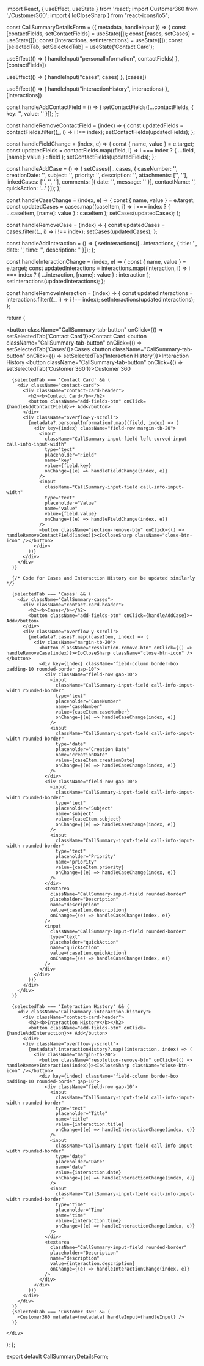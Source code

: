 import React, { useEffect, useState } from 'react';
import Customer360 from './Customer360';
import { IoCloseSharp } from "react-icons/io5";

const CallSummaryDetailsForm = ({ metadata, handleInput }) => {
  const [contactFields, setContactFields] = useState([]);
  const [cases, setCases] = useState([]);
  const [interactions, setInteractions] = useState([]);
  const [selectedTab, setSelectedTab] = useState('Contact Card');


  useEffect(() => {
    handleInput("personalInformation", contactFields)
  }, [contactFields])

  useEffect(() => {
    handleInput("cases", cases)
  }, [cases])

  useEffect(() => {
    handleInput("interactionHistory", interactions)
  }, [interactions])

  const handleAddContactField = () => {
    setContactFields([...contactFields, { key: '', value: '' }]);
  };

  const handleRemoveContactField = (index) => {
    const updatedFields = contactFields.filter((_, i) => i !== index);
    setContactFields(updatedFields);
  };

  const handleFieldChange = (index, e) => {
    const { name, value } = e.target;
    const updatedFields = contactFields.map((field, i) =>
      i === index ? { ...field, [name]: value } : field
    );
    setContactFields(updatedFields);
  };

  const handleAddCase = () => {
    setCases([...cases, {
      caseNumber: '',
      creationDate: '',
      subject: '',
      priority: '',
      description: '',
      attachments: ['', ''],
      linkedCases: ['', '', ''],
      comments: [{ date: '', message: '' }],
      contactName: '',
      quickAction: '...'
    }]);
  };


  const handleCaseChange = (index, e) => {
    const { name, value } = e.target;
    const updatedCases = cases.map((caseItem, i) =>
      i === index ? { ...caseItem, [name]: value } : caseItem
    );
    setCases(updatedCases);
  };


  const handleRemoveCase = (index) => {
    const updatedCases = cases.filter((_, i) => i !== index);
    setCases(updatedCases);
  };

  const handleAddInteraction = () => {
    setInteractions([...interactions, { title: '', date: '', time: '', description: '' }]);
  };

  const handleInteractionChange = (index, e) => {
    const { name, value } = e.target;
    const updatedInteractions = interactions.map((interaction, i) =>
      i === index ? { ...interaction, [name]: value } : interaction
    );
    setInteractions(updatedInteractions);
  };

  const handleRemoveInteraction = (index) => {
    const updatedInteractions = interactions.filter((_, i) => i !== index);
    setInteractions(updatedInteractions);
  };

  return (
    <div>
      <div className="CallSummary-tabs">
        <button className="CallSummary-tab-button" onClick={() => setSelectedTab('Contact Card')}>Contact Card</button>
        <button className="CallSummary-tab-button" onClick={() => setSelectedTab('Cases')}>Cases</button>
        <button className="CallSummary-tab-button" onClick={() => setSelectedTab('Interaction History')}>Interaction History</button>
        <button className="CallSummary-tab-button" onClick={() => setSelectedTab('Customer 360')}>Customer 360</button>
      </div>

      {selectedTab === 'Contact Card' && (
        <div className="contact-card">
          <div className="contact-card-header">
            <h2><b>Contact Card</b></h2>
            <button className="add-fields-btn" onClick={handleAddContactField}>+ Add</button>
          </div>
          <div className="overflow-y-scroll">
            {metadata?.personalInformation?.map((field, index) => (
              <div key={index} className="field-row margin-tb-20">
                <input
                  className="CallSummary-input-field left-curved-input call-info-input-width"
                  type="text"
                  placeholder="Field"
                  name="key"
                  value={field.key}
                  onChange={(e) => handleFieldChange(index, e)}
                />
                <input
                  className="CallSummary-input-field call-info-input-width"
                  type="text"
                  placeholder="Value"
                  name="value"
                  value={field.value}
                  onChange={(e) => handleFieldChange(index, e)}
                />
                <button className="section-remove-btn" onClick={() => handleRemoveContactField(index)}><IoCloseSharp className="close-btn-icon" /></button>
              </div>
            ))}
          </div>
        </div>
      )}

      {/* Code for Cases and Interaction History can be updated similarly */}

      {selectedTab === 'Cases' && (
        <div className="CallSummary-cases">
          <div className="contact-card-header">
            <h2><b>Cases</b></h2>
            <button className="add-fields-btn" onClick={handleAddCase}>+ Add</button>
          </div>
          <div className="overflow-y-scroll">
            {metadata?.cases?.map((caseItem, index) => (
              <div className="margin-tb-20">
                <button className="resolution-remove-btn" onClick={() => handleRemoveCase(index)}><IoCloseSharp className="close-btn-icon" /></button>
                <div key={index} className="field-column border-box padding-10 rounded-border gap-10">
                  <div className="field-row gap-10">
                    <input
                      className="CallSummary-input-field call-info-input-width rounded-border"
                      type="text"
                      placeholder="CaseNumber"
                      name="caseNumber"
                      value={caseItem.caseNumber}
                      onChange={(e) => handleCaseChange(index, e)}
                    />
                    <input
                      className="CallSummary-input-field call-info-input-width rounded-border"
                      type="date"
                      placeholder="Creation Date"
                      name="creationDate"
                      value={caseItem.creationDate}
                      onChange={(e) => handleCaseChange(index, e)}
                    />
                  </div>
                  <div className="field-row gap-10">
                    <input
                      className="CallSummary-input-field call-info-input-width rounded-border"
                      type="text"
                      placeholder="Subject"
                      name="subject"
                      value={caseItem.subject}
                      onChange={(e) => handleCaseChange(index, e)}
                    />
                    <input
                      className="CallSummary-input-field call-info-input-width rounded-border"
                      type="text"
                      placeholder="Priority"
                      name="priority"
                      value={caseItem.priority}
                      onChange={(e) => handleCaseChange(index, e)}
                    />
                  </div>
                  <textarea
                    className="CallSummary-input-field rounded-border"
                    placeholder="Description"
                    name="description"
                    value={caseItem.description}
                    onChange={(e) => handleCaseChange(index, e)}
                  />
                  <input
                    className="CallSummary-input-field rounded-border"
                    type="text"
                    placeholder="quickAction"
                    name="quickAction"
                    value={caseItem.quickAction}
                    onChange={(e) => handleCaseChange(index, e)}
                  />
                </div>
              </div>
            ))}
          </div>
        </div>
      )}

      {selectedTab === 'Interaction History' && (
        <div className="CallSummary-interaction-history">
          <div className="contact-card-header">
            <h2><b>Interaction History</b></h2>
            <button className="add-fields-btn" onClick={handleAddInteraction}>+ Add</button>
          </div>
          <div className="overflow-y-scroll">
            {metadata?.interactionHistory?.map((interaction, index) => (
              <div className="margin-tb-20">
                <button className="resolution-remove-btn" onClick={() => handleRemoveInteraction(index)}><IoCloseSharp className="close-btn-icon" /></button>
                <div key={index} className="field-column border-box padding-10 rounded-border gap-10">
                  <div className="field-row gap-10">
                    <input
                      className="CallSummary-input-field call-info-input-width rounded-border"
                      type="text"
                      placeholder="Title"
                      name="title"
                      value={interaction.title}
                      onChange={(e) => handleInteractionChange(index, e)}
                    />
                    <input
                      className="CallSummary-input-field call-info-input-width rounded-border"
                      type="date"
                      placeholder="Date"
                      name="date"
                      value={interaction.date}
                      onChange={(e) => handleInteractionChange(index, e)}
                    />
                    <input
                      className="CallSummary-input-field call-info-input-width rounded-border"
                      type="time"
                      placeholder="Time"
                      name="time"
                      value={interaction.time}
                      onChange={(e) => handleInteractionChange(index, e)}
                    />
                  </div>
                  <textarea
                    className="CallSummary-input-field rounded-border"
                    placeholder="Description"
                    name="description"
                    value={interaction.description}
                    onChange={(e) => handleInteractionChange(index, e)}
                  />
                </div>
              </div>
            ))}
          </div>
        </div>
      )}
      {selectedTab === 'Customer 360' && (
        <Customer360 metadata={metadata} handleInput={handleInput} />
      )}

    </div>
  );
};

export default CallSummaryDetailsForm;
